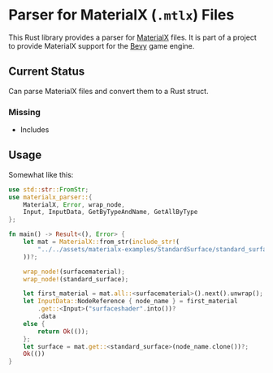 # Parser for MaterialX (`.mtlx`) Files

This Rust library provides a parser for [MaterialX](https://materialx.org) files.
It is part of a project to provide MaterialX support for the [Bevy](https://bevyengine.org/) game engine.

## Current Status

Can parse MaterialX files and convert them to a Rust struct.

### Missing

- Includes

## Usage

Somewhat like this:

```rust
use std::str::FromStr;
use materialx_parser::{
    MaterialX, Error, wrap_node,
    Input, InputData, GetByTypeAndName, GetAllByType
};

fn main() -> Result<(), Error> {
    let mat = MaterialX::from_str(include_str!(
        "../../assets/materialx-examples/StandardSurface/standard_surface_jade.mtlx"
    ))?;

    wrap_node!(surfacematerial);
    wrap_node!(standard_surface);

    let first_material = mat.all::<surfacematerial>().next().unwrap();
    let InputData::NodeReference { node_name } = first_material
        .get::<Input>("surfaceshader".into())?
        .data
    else {
        return Ok(());
    };
    let surface = mat.get::<standard_surface>(node_name.clone())?;
    Ok(())
}
```
